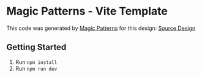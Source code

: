 # Magic Patterns - Vite Template

This code was generated by [Magic Patterns](https://magicpatterns.com) for this design: [Source Design](https://magicpatterns.com/c/dnj4usybte5ywbkkzbwsod)

## Getting Started

1. Run `npm install`
2. Run `npm run dev`
